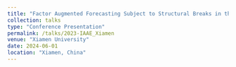 ```yaml
---
title: "Factor Augmented Forecasting Subject to Structural Breaks in the Factor Structure"
collection: talks
type: "Conference Presentation"
permalink: /talks/2023-IAAE_Xiamen
venue: "Xiamen University"
date: 2024-06-01
location: "Xiamen, China"
---
```



